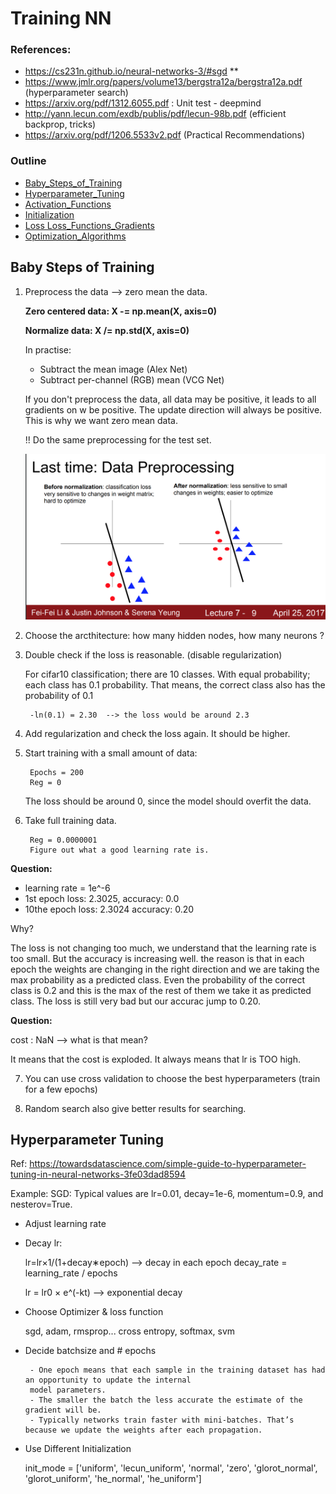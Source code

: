 # Training NN

### References:

- https://cs231n.github.io/neural-networks-3/#sgd **
- https://www.jmlr.org/papers/volume13/bergstra12a/bergstra12a.pdf (hyperparameter search)
- https://arxiv.org/pdf/1312.6055.pdf : Unit test - deepmind
- http://yann.lecun.com/exdb/publis/pdf/lecun-98b.pdf (efficient backprop, tricks)
- https://arxiv.org/pdf/1206.5533v2.pdf (Practical Recommendations)

### Outline

- [Baby_Steps_of_Training]()
- [Hyperparameter_Tuning]()
- [Activation_Functions](Activation_Functions.md)
- [Initialization](Initialization.md)
- [Loss Loss_Functions_Gradients](Loss_Functions.md)
- [Optimization_Algorithms](Optimization_Algorithms.md)


## Baby Steps of Training 

1.  Preprocess the data --> zero mean the data.

    **Zero centered data: X -= np.mean(X, axis=0)**
    
    **Normalize data: X /= np.std(X, axis=0)**
    
    In practise:
    - Subtract the mean image  (Alex Net)
    - Subtract per-channel (RGB) mean  (VCG Net)
    
    If you don't preprocess the data, all data may be positive, it leads to all gradients on w be positive. The update direction will
    always be positive. This is why we want zero mean data. 
    
    !! Do the same preprocessing for the test set. 
    
    ![image_description](preprocess.png)

2. Choose the arcthitecture: how many hidden nodes, how many neurons ?

3. Double check if the loss is reasonable. (disable regularization)

    For cifar10 classification; there are 10 classes. With equal probability; 
    each class has 0.1 probability. That means, the correct class also has the probability of 0.1 
    
        -ln(0.1) = 2.30  --> the loss would be around 2.3
        
4. Add regularization and check the loss again. It should be higher. 
5. Start training with a small amount of data:

        Epochs = 200 
        Reg = 0
        
   The loss should be around 0, since the model should overfit the data. 
   
6. Take full training data. 

        Reg = 0.0000001
        Figure out what a good learning rate is. 
        

**Question:** 

- learning rate = 1e^-6 
- 1st epoch loss: 2.3025, accuracy: 0.0
- 10the epoch loss: 2.3024 accuracy: 0.20

Why? 

The loss is not changing too much, we understand that the learning rate is too small. But the accuracy is increasing well. 
the reason is that in each epoch the weights are changing in the right direction and we are taking the max probability as a predicted class. Even the probability
of the correct class is 0.2 and this is the max of the rest of them we take it as predicted class. The loss is still very bad but our accurac jump to 0.20.

**Question:**

cost : NaN --> what is that mean? 

It means that the cost is exploded. It always means that lr is TOO high. 


7. You can use cross validation to choose the best hyperparameters (train for a few epochs)

8. Random search also give better results for searching. 


## Hyperparameter Tuning

Ref: https://towardsdatascience.com/simple-guide-to-hyperparameter-tuning-in-neural-networks-3fe03dad8594

Example:
SGD: Typical values are lr=0.01, decay=1e-6, momentum=0.9, and nesterov=True.

-  Adjust learning rate
- Decay lr: 
    
    
    lr=lr×1/(1+decay∗epoch)   --> decay in each epoch
    decay_rate = learning_rate / epochs
    
    lr = lr0 × e^(-kt)    --> exponential decay

-  Choose Optimizer & loss function 


    sgd, adam, rmsprop...
    cross entropy, softmax, svm
    

-  Decide batchsize and # epochs

        - One epoch means that each sample in the training dataset has had an opportunity to update the internal 
        model parameters.
        - The smaller the batch the less accurate the estimate of the gradient will be.
        - Typically networks train faster with mini-batches. That’s because we update the weights after each propagation.

- Use Different Initialization


    init_mode = ['uniform', 'lecun_uniform', 'normal', 'zero', 
             'glorot_normal', 'glorot_uniform', 'he_normal', 'he_uniform']

